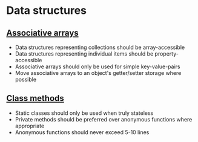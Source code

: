 # Data structures

## [Associative arrays](associative-arrays.md)

+ Data structures representing collections should be array-accessible
+ Data structures representing individual items should be property-accessible
+ Associative arrays should only be used for simple key-value-pairs
+ Move associative arrays to an object's getter/setter storage where possible

## [Class methods](class-methods.md)

+ Static classes should only be used when truly stateless
+ Private methods should be preferred over anonymous functions where appropriate
+ Anonymous functions should never exceed 5-10 lines